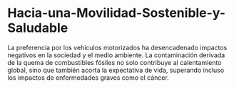 # Hacia-una-Movilidad-Sostenible-y-Saludable
La preferencia por los vehículos motorizados ha desencadenado impactos negativos en la sociedad y el medio ambiente. La contaminación derivada de la quema de combustibles fósiles no solo contribuye al calentamiento global, sino que también acorta la expectativa de vida, superando incluso los impactos de enfermedades graves como el cáncer. 
